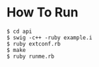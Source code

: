# How To Run
```shell
$ cd api
$ swig -c++ -ruby example.i
$ ruby extconf.rb
$ make
$ ruby runme.rb
```



